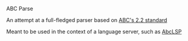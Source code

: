 ABC Parse

An attempt at a full-fledged parser based on [ABC's 2.2 standard](https://abcnotation.com/wiki/abc:standard:v2.2)

Meant to be used in the context of a language server, such as [AbcLSP](https://github.com/AntoineBalaine/AbcLsp)
